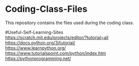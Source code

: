 # Coding-Class-Files  
This repository contains the files used during the coding class.  

#Useful-Self-Learning-Sites  
https://scratch.mit.edu/projects/editor/?tutorial=all  
https://docs.python.org/3/tutorial/  
https://www.learnpython.org/  
https://www.tutorialspoint.com/python/index.htm  
https://pythonprogramming.net/  
